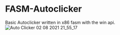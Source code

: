 # FASM-Autoclicker
Basic Autoclicker written in x86 fasm with the win api.
![Auto Clicker 02 08 2021 21_55_17](https://user-images.githubusercontent.com/55063400/127916375-aba77044-5dbf-4552-878f-3d00e34b6e39.png)
